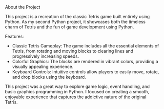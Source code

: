 About the Project

This project is a recreation of the classic Tetris game built entirely using Python. As my second Python project, it showcases both the timeless charm of Tetris and the fun of game development using Python.

Features:
- Classic Tetris Gameplay: The game includes all the essential elements of Tetris, from rotating and moving blocks to clearing lines and progressively increasing speeds.
- Colorful Graphics: The blocks are rendered in vibrant colors, providing a visually appealing experience.
- Keyboard Controls: Intuitive controls allow players to easily move, rotate, and drop blocks using the keyboard.

This project was a great way to explore game logic, event handling, and basic graphics programming in Python. I focused on creating a smooth, enjoyable experience that captures the addictive nature of the original Tetris.
